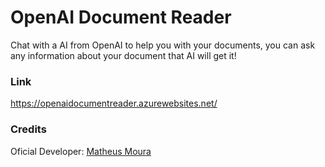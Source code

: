 # OpenAI Document Reader

  Chat with a AI from OpenAI to help you with your documents, you can ask any information about your document that AI will get it!

### Link
  <a href="https://github.com/MathMoura18" target="_blank">https://openaidocumentreader.azurewebsites.net/</a>

### Credits
  Oficial Developer: <a href="https://github.com/MathMoura18" target="_blank">Matheus Moura</a>
